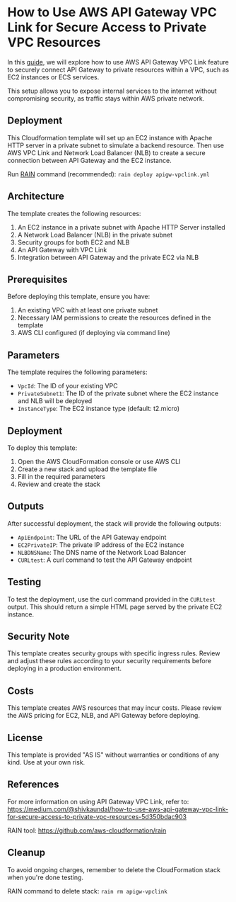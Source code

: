 # How to Use AWS API Gateway VPC Link for Secure Access to Private VPC Resources

In this [guide](https://medium.com/@shivkaundal/how-to-use-aws-api-gateway-vpc-link-for-secure-access-to-private-vpc-resources-5d350bdac903), we will explore how to use AWS API Gateway VPC Link feature to securely connect API Gateway to private resources within a VPC,
such as EC2 instances or ECS services. 

This setup allows you to expose internal services to the internet without compromising security, as traffic stays within AWS private network.

## Deployment

This Cloudformation template will set up an EC2 instance with Apache HTTP server in a private subnet to simulate a backend resource. 
Then use AWS VPC Link and Network Load Balancer (NLB) to create a secure connection between API Gateway and the EC2 instance.

Run [RAIN](https://github.com/aws-cloudformation/rain) command (recommended): `rain deploy apigw-vpclink.yml`

## Architecture

The template creates the following resources:

1. An EC2 instance in a private subnet with Apache HTTP Server installed
2. A Network Load Balancer (NLB) in the private subnet
3. Security groups for both EC2 and NLB
4. An API Gateway with VPC Link
5. Integration between API Gateway and the private EC2 via NLB

## Prerequisites

Before deploying this template, ensure you have:

1. An existing VPC with at least one private subnet
2. Necessary IAM permissions to create the resources defined in the template
3. AWS CLI configured (if deploying via command line)

## Parameters

The template requires the following parameters:

- `VpcId`: The ID of your existing VPC
- `PrivateSubnet1`: The ID of the private subnet where the EC2 instance and NLB will be deployed
- `InstanceType`: The EC2 instance type (default: t2.micro)

## Deployment

To deploy this template:

1. Open the AWS CloudFormation console or use AWS CLI
2. Create a new stack and upload the template file
3. Fill in the required parameters
4. Review and create the stack

## Outputs

After successful deployment, the stack will provide the following outputs:

- `ApiEndpoint`: The URL of the API Gateway endpoint
- `EC2PrivateIP`: The private IP address of the EC2 instance
- `NLBDNSName`: The DNS name of the Network Load Balancer
- `CURLtest`: A curl command to test the API Gateway endpoint

## Testing

To test the deployment, use the curl command provided in the `CURLtest` output. This should return a simple HTML page served by the private EC2 instance.

## Security Note

This template creates security groups with specific ingress rules. Review and adjust these rules according to your security requirements before deploying in a production environment.

## Costs

This template creates AWS resources that may incur costs. Please review the AWS pricing for EC2, NLB, and API Gateway before deploying.

## License

This template is provided "AS IS" without warranties or conditions of any kind. Use at your own risk.

## References

For more information on using API Gateway VPC Link, refer to:
https://medium.com/@shivkaundal/how-to-use-aws-api-gateway-vpc-link-for-secure-access-to-private-vpc-resources-5d350bdac903

RAIN tool: https://github.com/aws-cloudformation/rain

## Cleanup

To avoid ongoing charges, remember to delete the CloudFormation stack when you're done testing.

RAIN command to delete stack: `rain rm apigw-vpclink`
